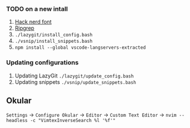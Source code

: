 ### TODO on a new intall
1. [Hack nerd font](https://github.com/BurntSushi/ripgrep/releases)
1. [Ripgrep](https://github.com/BurntSushi/ripgrep/releases)
1. `./lazygit/install_config.bash`
1. `./vsnip/install_snippets.bash`
1. `npm install --global vscode-langservers-extracted`

### Updating configurations
1. Updating LazyGit `./lazygit/update_config.bash`
1. Updating snippets `./vsnip/update_snippets.bash`

## Okular
`Settings` -> `Configure Okular` -> `Editor` -> `Custom Text Editor` -> `nvim --headless -c "VimtexInverseSearch %l '%f'"`
